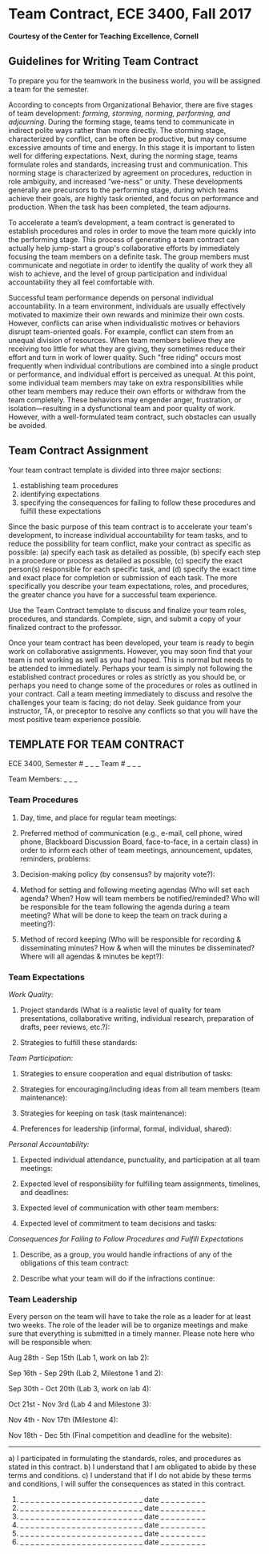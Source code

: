 
# Team Contract, ECE 3400, Fall 2017
**Courtesy of the Center for Teaching Excellence, Cornell**

## Guidelines for Writing Team Contract

To prepare you for the teamwork in the business world, you will be assigned a team for the semester.

According to concepts from Organizational Behavior, there are five stages of team development: _forming, storming, norming, performing, and adjourning_. During the forming stage, teams tend to communicate in indirect polite ways rather than more directly. The storming stage, characterized by conflict, can be often be productive, but may consume excessive amounts of time and energy. In this stage it is important to listen well for differing expectations. Next, during the norming stage, teams formulate roles and standards, increasing trust and communication. This norming stage is characterized by agreement on procedures, reduction in role ambiguity, and increased “we-ness” or unity.  These developments generally are precursors to the performing stage, during which teams achieve their goals, are highly task oriented, and focus on performance and production. When the task has been completed, the team adjourns.

To accelerate a team’s development, a team contract is generated to establish procedures and roles in order to move the team more quickly into the performing stage.  This process of generating a team contract can actually help jump-start a group's collaborative efforts by immediately focusing the team members on a definite task.  The group members must communicate and negotiate in order to identify the quality of work they all wish to achieve, and the level of group participation and individual accountability they all feel comfortable with.

Successful team performance depends on personal individual accountability.  In a team environment, individuals are usually effectively motivated to maximize their own rewards and minimize their own costs.  However, conflicts can arise when individualistic motives or behaviors disrupt team-oriented goals.  For example, conflict can stem from an unequal division of resources.  When team members believe they are receiving too little for what they are giving, they sometimes reduce their effort and turn in work of lower quality.  Such "free riding" occurs most frequently when individual contributions are combined into a single product or performance, and individual effort is perceived as unequal.  At this point, some individual team members may take on extra responsibilities while other team members may reduce their own efforts or withdraw from the team completely.  These behaviors may engender anger, frustration, or isolation—resulting in a dysfunctional team and poor quality of work.  However, with a well-formulated team contract, such obstacles can usually be avoided.

## Team Contract Assignment

Your team contract template is divided into three major sections:

1.	establishing team procedures
2.	identifying expectations
3.	specifying the consequences for failing to follow these procedures and fulfill these expectations

Since the basic purpose of this team contract is to accelerate your team's development, to increase individual accountability for team tasks, and to reduce the possibility for team conflict, make your contract as specific as possible:  (a) specify each task as detailed as possible, (b) specify each step in a procedure or process as detailed as possible, (c) specify the exact person(s) responsible for each specific task, and (d) specify the exact time and exact place for completion or submission of each task.  The more specifically you describe your team expectations, roles, and procedures, the greater chance you have for a successful team experience.

Use the Team Contract template to discuss and finalize your team roles, procedures, and standards.  Complete, sign, and submit a copy of your finalized contract to the professor.

Once your team contract has been developed, your team is ready to begin work on collaborative assignments.  However, you may soon find that your team is not working as well as you had hoped.  This is normal but needs to be attended to immediately.  Perhaps your team is simply not following the established contract procedures or roles as strictly as you should be, or perhaps you need to change some of the procedures or roles as outlined in your contract.  Call a team meeting immediately to discuss and resolve the challenges your team is facing; do not delay.  Seek guidance from your instructor, TA, or preceptor to resolve any conflicts so that you will have the most positive team experience possible.

## TEMPLATE FOR TEAM CONTRACT

ECE 3400, Semester # _ _ _ Team # _ _ _

Team Members: _ _ _

### Team Procedures

1.	Day, time, and place for regular team meetings:

2.	Preferred method of communication (e.g., e-mail, cell phone, wired phone, Blackboard Discussion Board, face-to-face, in a certain class) in order to inform each other of team meetings, announcement, updates, reminders, problems:

3.	Decision-making policy (by consensus? by majority vote?):

4.	Method for setting and following meeting agendas (Who will set each agenda? When? How will team members be notified/reminded? Who will be responsible for the team following the agenda during a team meeting?  What will be done to keep the team on track during a meeting?):

5.	Method of record keeping (Who will be responsible for recording & disseminating minutes?  How & when will the minutes be disseminated?  Where will all agendas & minutes be kept?):

### Team Expectations

_Work Quality:_

1.	Project standards (What is a realistic level of quality for team presentations, collaborative writing, individual research, preparation of drafts, peer reviews, etc.?):

2.	Strategies to fulfill these standards:

_Team Participation:_

1.	Strategies to ensure cooperation and equal distribution of tasks:

2.	Strategies for encouraging/including ideas from all team members (team maintenance):

3.	Strategies for keeping on task (task maintenance):

4.	Preferences for leadership (informal, formal, individual, shared):

_Personal Accountability:_

1.	Expected individual attendance, punctuality, and participation at all team meetings:

2.	Expected level of responsibility for fulfilling team assignments, timelines, and deadlines:

3.	Expected level of communication with other team members:

4.	Expected level of commitment to team decisions and tasks:

_Consequences for Failing to Follow Procedures and Fulfill Expectations_

1.	Describe, as a group, you would handle infractions of any of the obligations of this team contract:

2.	Describe what your team will do if the infractions continue:

### Team Leadership ###

Every person on the team will have to take the role as a leader for at least two weeks. The role of the leader will be to organize meetings and make sure that everything is submitted in a timely manner. Please note here who will be responsible when:

Aug 28th - Sep 15th (Lab 1, work on lab 2): 

Sep 16th - Sep 29th (Lab 2, Milestone 1 and 2): 

Sep 30th - Oct 20th (Lab 3, work on lab 4):

Oct 21st - Nov 3rd (Lab 4 and Milestone 3):

Nov 4th - Nov 17th (Milestone 4):

Nov 18th - Dec 5th (Final competition and deadline for the website):


------

a)	I participated in formulating the standards, roles, and procedures as stated in this contract.
b)	I understand that I am obligated to abide by these terms and conditions.
c)	I understand that if I do not abide by these terms and conditions, I will suffer the consequences as stated in this contract.

1) _ _ _ _ _ _ _ _ _ _ _ _ _ _ _ _ _ _ _ _ _ _ _ _  date  _ _ _ _ _ _ _ _ _
2) _ _ _ _ _ _ _ _ _ _ _ _ _ _ _ _ _ _ _ _ _ _ _ _  date  _ _ _ _ _ _ _ _ _
3) _ _ _ _ _ _ _ _ _ _ _ _ _ _ _ _ _ _ _ _ _ _ _ _  date  _ _ _ _ _ _ _ _ _
4) _ _ _ _ _ _ _ _ _ _ _ _ _ _ _ _ _ _ _ _ _ _ _ _  date  _ _ _ _ _ _ _ _ _
5) _ _ _ _ _ _ _ _ _ _ _ _ _ _ _ _ _ _ _ _ _ _ _ _  date  _ _ _ _ _ _ _ _ _
6) _ _ _ _ _ _ _ _ _ _ _ _ _ _ _ _ _ _ _ _ _ _ _ _  date  _ _ _ _ _ _ _ _ _
